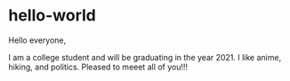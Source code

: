 # hello-world

Hello everyone,

I am a college student and will be graduating in the year 2021. 
I like anime, hiking, and politics. 
Pleased to meeet all of you!!!
